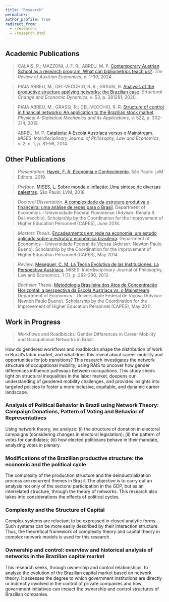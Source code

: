 ```yaml
---
title: "Research"
permalink:
author_profile: true
redirect_from: 
  - /research/
  - /research.html
---
```


## Academic Publications

> CALAIS, P.; MAZZONI, J. F. R.; ABREU, M. P. [Contemporary Austrian School as a research program: What can bibliometrics teach us?](https://doi.org/10.1007/s11138-024-00657-z). _The Review of Austrian Economics_, p. 1-30, 2024.
 
> PIAIA ABREU, M.; DEL-VECCHIO, R. R.; GRASSI, R. [Analysis of the productive structure applying networks: the Brazilian case](https://doi.org/10.1016/j.strueco.2020.03.005). _Structural Change and Economic Dynamics_, v. 53, p. 281291, 2020.

> PIAIA ABREU, M.; GRASSI, R.; DEL-VECCHIO, R. R. [Structure of control in financial networks: An application to the Brazilian stock market](https://doi.org/10.1016/j.physa.2019.01.084). _Physical A-Statistical Mechanics and its Applications_, v. 522, p. 302-314, 2019.

> ABREU, M. P. [Cataláxia: A Escola Austríaca versus o Mainstream](https://doi.org/10.30800/mises.2014.v2.581). _MISES: Interdisciplinary Journal of Philosophy, Law and Economics_, v. 2, n. 1, p. 81-98, 2014.


## Other Publications

> _Presentation_. [Hayek, F. A. Economia e Conhecimento](https://www.amazon.com.br/Economia-conhecimento-Livro-bolso/dp/6550520053). São Paulo: LvM Editora, 2019.

> _Preface_. [MISES, L. Sobre moeda e inflação: Uma síntese de diversas palestras](https://www.amazon.com.br/Sobre-moeda-infla%C3%A7%C3%A3o-diversas-palestras/dp/8593751636). São Paulo: LVM, 2018.

> _Doctoral Dissertation_. [A complexidade da estrutura produtiva e financeira: uma análise de redes para o Brasil](https://github.com/piaiaabreu/piaiaabreu.github.io/blob/master/files/PIAIA%20ABREU%20(2018)_Doctoral%20Dissertation.pdf). Department of Economics - Universidade Federal Fluminense (Advisor: Renata R. Del-Vecchio). Scholarship by the Coordination for the Improvement of Higher Education Personnel (CAPES), June 2018.

> _Masters Thesis_. [Encadeamentos em rede na economia: um estudo aplicado sobre a estrutura econômica brasileira](https://github.com/piaiaabreu/piaiaabreu.github.io/blob/master/files/PIAIA%20ABREU%20(2014)_Masters%20Thesis.pdf). Department of Economics - Universidade Federal de Viçosa (Advisor: Newton Paulo Bueno). Scholarship by the Coordination for the Improvement of Higher Education Personnel (CAPES), May 2014.

> _Review_. [Meseguer, C. M. La Teoría Evolutiva de las Instituciones: La Perspectiva Austriaca](https://doi.org/10.30800/mises.2013.v1.237). MISES: Interdisciplinary Journal of Philosophy, Law and Economics, 1 (1), p. 292-296, 2012.

> _Bachelor Thesis_. [Metodologia Brasileira dos Atos de Concentração Horizontal: a perspectiva da Escola Austríaca vs. o Mainstream](https://github.com/piaiaabreu/piaiaabreu.github.io/blob/master/files/PIAIA%20ABREU%20(2011)_Bachelor%20Thesis.pdf). Department of Economics - Universidade Federal de Viçosa (Advisor: Newton Paulo Bueno). Scholarship by the Coordination for the Improvement of Higher Education Personnel (CAPES), May 2011.


## Work in Progress

> Workflows and Roadblocks: Gender Differences in Career Mobility and Occupational Networks in Brazil

How do gendered workflows and roadblocks shape the distribution of work in Brazil’s labor market, and what does this reveal about career mobility and opportunities for job transitions? This research investigates the network structure of occupational mobility, using RAIS to uncover how gender differences influence pathways between occupations. This study sheds light on structural inequalities in the labor market, deepens our understanding of gendered mobility challenges, and provides insights into targeted policies to foster a more inclusive, equitable, and dynamic career landscape.

### Analysis of Political Behavior in Brazil using Network Theory: Campaign Donations, Pattern of Voting and Behavior of Representatives
Using network theory, we analyze: (i) the structure of donation in electoral campaigns (considering changes in electoral legislation); (ii) the pattern of votes for candidates; (iii) how elected politicians behave in their mandate, analyzing votes in plenary.

### Modifications of the Brazilian productive structure: the economic and the political cycle
The complexity of the production structure and the deindustrialization process are recurrent themes in Brazil. The objective is to carry out an analysis not only of the sectoral participation in the GDP, but as an interrelated structure, through the theory of networks. This research also takes into considerations the effects of political cycles.

### Complexity and the Structure of Capital
Complex systems are reluctant to be expressed in closed analytic forms. Such systems can be more easily described by their interaction structure. Thus, the theoretical framework of complexity theory and capital theory in complex network models is used for this research.

### Ownership and control: overview and historical analysis of networks in the Brazilian capital market
This research seeks, through ownership and control relationships, to analyze the evolution of the Brazilian capital market based on network theory. It assesses the degree to which government institutions are directly or indirectly involved in the control of private companies and how government initiatives can impact the ownership and control structures of Brazilian companies.


